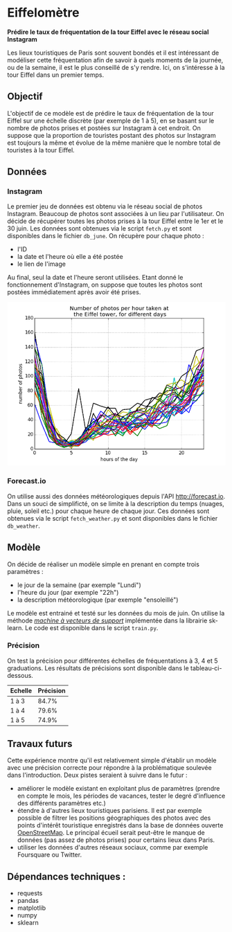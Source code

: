 # Eiffelomètre
**Prédire le taux de fréquentation de la tour Eiffel avec le réseau social Instagram**

Les lieux touristiques de Paris sont souvent bondés et il est intéressant de modéliser cette fréquentation afin de savoir à quels moments de la journée, ou de la semaine, il est le plus conseillé de s'y rendre. Ici, on s'intéresse à la tour Eiffel dans un premier temps.

## Objectif
L'objectif de ce modèle est de prédire le taux de fréquentation de la tour Eiffel sur une échelle discrète (par exemple de 1 à 5), en se basant sur le nombre de photos prises et postées sur Instagram à cet endroit. On suppose que la proportion de touristes postant des photos sur Instagram est toujours la même et évolue de la même manière que le nombre total de touristes à la tour Eiffel.

## Données
### Instagram
Le premier jeu de données est obtenu via le réseau social de photos Instagram. Beaucoup de photos sont associées à un lieu par l'utilisateur. On décide de récupérer toutes les photos prises à la tour Eiffel entre le 1er et le 30 juin. Les données sont obtenues via le script `fetch.py` et sont disponibles dans le fichier `db_june`.
On récupère pour chaque photo :
* l'ID
* la date et l'heure où elle a été postée
* le lien de l'image

Au final, seul la date et l'heure seront utilisées. Etant donné le fonctionnement d'Instagram, on suppose que toutes les photos sont postées immédiatement après avoir été prises.

![Fréquences](https://raw.githubusercontent.com/jwheatp/eiffelometre/master/images/plot.png)

### Forecast.io
On utilise aussi des données météorologiques depuis l'API http://forecast.io. Dans un souci de simplificté, on se limite à la description du temps (nuages, pluie, soleil etc.) pour chaque heure de chaque jour. Ces données sont obtenues via le script `fetch_weather.py` et sont disponibles dans le fichier `db_weather`.

## Modèle
On décide de réaliser un modèle simple en prenant en compte trois paramètres :
* le jour de la semaine (par exemple "Lundi")
* l'heure du jour (par exemple "22h")
* la description météorologique (par exemple "ensoleillé")

Le modèle est entrainé et testé sur les données du mois de juin. On utilise la méthode [*machine à vecteurs de support*](http://scikit-learn.org/stable/modules/generated/sklearn.svm.SVC.html#sklearn.svm.SVC) implémentée dans la librairie sk-learn. Le code est disponible dans le script `train.py`.

### Précision
On test la précision pour différentes échelles de fréquentations à 3, 4 et 5 graduations. Les résultats de précisions sont disponible dans le tableau-ci-dessous.

| Echelle | Précision |
| ------------- | ------------- |
| 1 à 3  | 84.7%  |
| 1 à 4  | 79.6%  |
| 1 à 5  | 74.9%  |

## Travaux futurs
Cette expérience montre qu'il est relativement simple d'établir un modèle avec une précision correcte pour répondre à la problématique soulevée dans l'introduction. Deux pistes seraient à suivre dans le futur : 
* améliorer le modèle existant en exploitant plus de paramètres (prendre en compte le mois, les périodes de vacances, tester le degré d'influence des différents paramètres etc.)
* étendre à d'autres lieux touristiques parisiens. Il est par exemple possible de filtrer les positions géographiques des photos avec des points d'intérêt touristique enregistrés dans la base de données ouverte [OpenStreetMap](http://wiki.openstreetmap.org/wiki/Points_of_interest). Le principal écueil serait peut-être le manque de données (pas assez de photos prises) pour certains lieux dans Paris.
* utiliser les données d'autres réseaux sociaux, comme par exemple Foursquare ou Twitter.


## Dépendances techniques : 
* requests
* pandas
* matplotlib
* numpy
* sklearn

